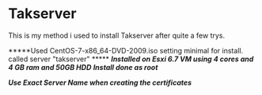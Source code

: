 # Takserver

This is my method i used to install Takserver after quite a few trys.

*****Used CentOS-7-x86_64-DVD-2009.iso  setting minimal for install. called server "takserver" *****
*****Installed on Esxi 6.7 VM using 4 cores and 4 GB ram and 50GB HDD*****
*****Install done as root*****

*****Use Exact Server Name when creating the certificates*****
